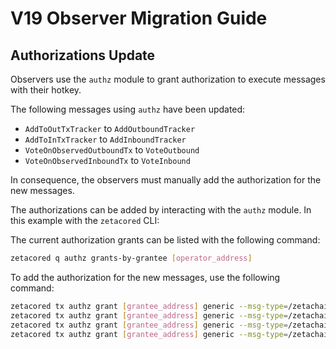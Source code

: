 
# V19 Observer Migration Guide

## Authorizations Update

Observers use the `authz` module to grant authorization to execute messages with their hotkey.

The following messages using `authz` have been updated:
- `AddToOutTxTracker` to `AddOutboundTracker`
- `AddToInTxTracker` to `AddInboundTracker`
- `VoteOnObservedOutboundTx` to `VoteOutbound`
- `VoteOnObservedInboundTx` to `VoteInbound`

In consequence, the observers must manually add the authorization for the new messages.

The authorizations can be added by interacting with the `authz` module. In this example with the `zetacored` CLI:

The current authorization grants can be listed with the following command:
```bash
zetacored q authz grants-by-grantee [operator_address]
```

To add the authorization for the new messages, use the following command:
```bash
zetacored tx authz grant [grantee_address] generic --msg-type=/zetachain.zetacore.crosschain.MsgVoteInbound
zetacored tx authz grant [grantee_address] generic --msg-type=/zetachain.zetacore.crosschain.MsgVoteOutbound
zetacored tx authz grant [grantee_address] generic --msg-type=/zetachain.zetacore.crosschain.MsgAddOutboundTracker
zetacored tx authz grant [grantee_address] generic --msg-type=/zetachain.zetacore.crosschain.MsgAddInboundTracker
```
